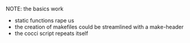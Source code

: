 NOTE: the basics work
* static functions rape us
* the creation of makefiles could be streamlined with a make-header
* the cocci script repeats itself
